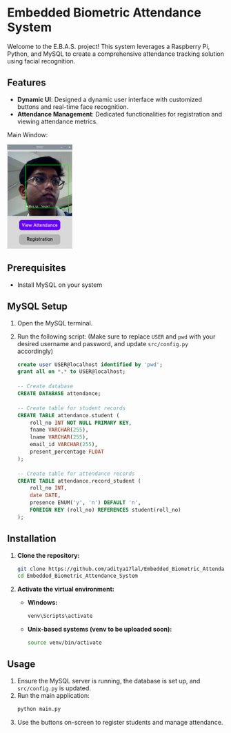 # Embedded Biometric Attendance System

Welcome to the E.B.A.S. project! This system leverages a Raspberry Pi, Python, and MySQL to create a comprehensive attendance tracking solution using facial recognition. 

## Features

- **Dynamic UI**: Designed a dynamic user interface with customized buttons and real-time face recognition.  
- **Attendance Management**: Dedicated functionalities for registration and viewing attendance metrics.
<p>Main Window:</p>
<img src="main.png" alt="Main Window" style="width:30%;">

## Prerequisites
- Install MySQL on your system

## MySQL Setup
1. Open the MySQL terminal.
2. Run the following script:
   (Make sure to replace `USER` and `pwd` with your desired username and password, and update `src/config.py` accordingly)

   ```sql
   create user USER@localhost identified by 'pwd';
   grant all on *.* to USER@localhost;

   -- Create database
   CREATE DATABASE attendance;

   -- Create table for student records
   CREATE TABLE attendance.student (
       roll_no INT NOT NULL PRIMARY KEY,
       fname VARCHAR(255),
       lname VARCHAR(255),
       email_id VARCHAR(255),
       present_percentage FLOAT
   );

   -- Create table for attendance records
   CREATE TABLE attendance.record_student (
       roll_no INT,
       date DATE,
       presence ENUM('y', 'n') DEFAULT 'n',
       FOREIGN KEY (roll_no) REFERENCES student(roll_no)
   );
   ```

## Installation

1. **Clone the repository:**
    ```bash
    git clone https://github.com/aditya17lal/Embedded_Biometric_Attendance_System.git
    cd Embedded_Biometric_Attendance_System
    ```

2. **Activate the virtual environment:**
    - **Windows:**
        ```bash
        venv\Scripts\activate
        ```
    - **Unix-based systems (venv to be uploaded soon):**
        ```bash
        source venv/bin/activate
        ```

## Usage
1. Ensure the MySQL server is running, the database is set up, and `src/config.py` is updated.
2. Run the main application:
    ```bash
    python main.py
    ```
3. Use the buttons on-screen to register students and manage attendance.
